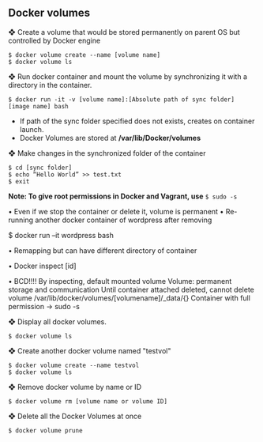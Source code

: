 ##  Docker volumes

❖ Create a volume that would be stored permanently on parent OS but controlled by Docker engine

```
$ docker volume create --name [volume name]
$ docker volume ls
```

❖ Run docker container and mount the volume by synchronizing it with a directory in the container.

```
$ docker run -it -v [volume name]:[Absolute path of sync folder] [image name] bash
```
* If path of the sync folder specified does not exists, creates on container launch.
* Docker Volumes are stored at **/var/lib/Docker/volumes**

❖ Make changes in the synchronized folder of the container

```
$ cd [sync folder]	
$ echo “Hello World” >> test.txt
$ exit	
```

**Note: To give root permissions in Docker and Vagrant, use** `$ sudo -s`

•	Even if we stop the container or delete it, volume is permanent
•	Re-running another docker container of wordpress after removing

$ docker run –it wordpress bash

•	Remapping but can have different directory of container

•	Docker inspect [id]

•	BCD!!!! By inspecting, default mounted volume
	Volume: permanent storage and communication
	Until container attached deleted, cannot delete volume 
	/var/lib/docker/volumes/[volumename]/_data/{}
	Container with full permission -> sudo -s

❖ Display all docker volumes.

```
$ docker volume ls
```

❖	Create another docker volume named "testvol"

	$ docker volume create --name testvol
	$ docker volume ls

❖	Remove docker volume by name or ID
```
$ docker volume rm [volume name or volume ID]
```

❖ Delete all the Docker Volumes at once

```
$ docker volume prune
```

